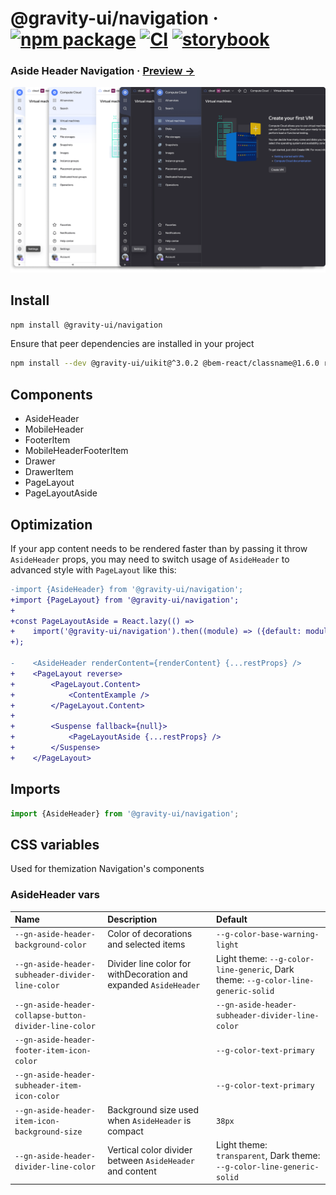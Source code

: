 # @gravity-ui/navigation &middot; [![npm package](https://img.shields.io/npm/v/@gravity-ui/navigation)](https://www.npmjs.com/package/@gravity-ui/navigation) [![CI](https://img.shields.io/github/actions/workflow/status/gravity-ui/navigation/.github/workflows/ci.yml?branch=main&label=CI&logo=github)](https://github.com/gravity-ui/navigation/actions/workflows/ci.yml?query=branch:main) [![storybook](https://img.shields.io/badge/Storybook-deployed-ff4685)](https://preview.yandexcloud.dev/navigation/)

### Aside Header Navigation &middot; [Preview →](https://preview.yandexcloud.dev/navigation/)

![](docs/images/showcase.png)

## Install

```bash
npm install @gravity-ui/navigation
```

Ensure that peer dependencies are installed in your project

```bash
npm install --dev @gravity-ui/uikit@^3.0.2 @bem-react/classname@1.6.0 react@^16.0.0
```

## Components

- AsideHeader
- MobileHeader
- FooterItem
- MobileHeaderFooterItem
- Drawer
- DrawerItem
- PageLayout
- PageLayoutAside

## Optimization
If your app content needs to be rendered faster than by passing it throw `AsideHeader` props,
you may need to switch usage of `AsideHeader` to advanced style with `PageLayout` like this:

```diff
-import {AsideHeader} from '@gravity-ui/navigation';
+import {PageLayout} from '@gravity-ui/navigation';
+
+const PageLayoutAside = React.lazy(() =>
+    import('@gravity-ui/navigation').then((module) => ({default: module.PageLayoutAside})),
+);

-    <AsideHeader renderContent={renderContent} {...restProps} />
+    <PageLayout reverse>
+        <PageLayout.Content>
+            <ContentExample />
+        </PageLayout.Content>
+
+        <Suspense fallback={null}>
+            <PageLayoutAside {...restProps} />
+        </Suspense>
+    </PageLayout>
```





## Imports

```ts
import {AsideHeader} from '@gravity-ui/navigation';
```

## CSS variables

Used for themization Navigation's components

### AsideHeader vars

| Name                                                   | Description                                                      | Default                                                                           |
| :----------------------------------------------------- | :--------------------------------------------------------------- | :-------------------------------------------------------------------------------- |
| `--gn-aside-header-background-color`                   | Сolor of decorations and selected items                          | `--g-color-base-warning-light`                                                    |
| `--gn-aside-header-subheader-divider-line-color`       | Divider line color for withDecoration and expanded `AsideHeader` | Light theme: `--g-color-line-generic`, Dark theme: `--g-color-line-generic-solid` |
| `--gn-aside-header-collapse-button-divider-line-color` |                                                                  | `--gn-aside-header-subheader-divider-line-color`                                  |
| `--gn-aside-header-footer-item-icon-color`             |                                                                  | `--g-color-text-primary`                                                          |
| `--gn-aside-header-subheader-item-icon-color`          |                                                                  | `--g-color-text-primary`                                                          |
| `--gn-aside-header-item-icon-background-size`          | Background size used when `AsideHeader` is compact               | `38px`                                                                            |
| `--gn-aside-header-divider-line-color`                 | Vertical color divider between `AsideHeader` and content         | Light theme: `transparent`, Dark theme: `--g-color-line-generic-solid`            |
